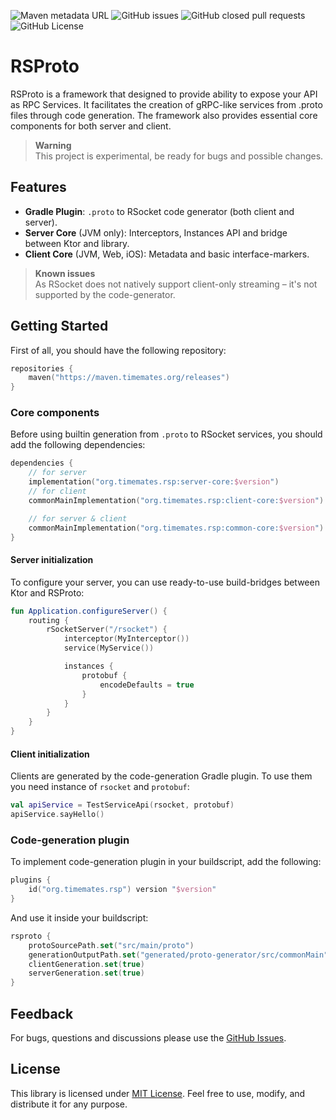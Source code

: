 ![Maven metadata URL](https://img.shields.io/maven-metadata/v?metadataUrl=https%3A%2F%2Fmaven.timemates.org%2Freleases%2Forg%2Ftimemates%2Frsproto%2Fclient-core%2Fmaven-metadata.xml)
![GitHub issues](https://img.shields.io/github/issues/timemates/rsproto)
![GitHub closed pull requests](https://img.shields.io/github/issues-pr-closed/timemates/rsproto)
![GitHub License](https://img.shields.io/github/license/timemates/rsproto)
# RSProto
RSProto is a framework that designed to provide ability to expose your API as RPC Services. It facilitates the creation of gRPC-like services from .proto files through code generation. The framework also provides essential core components for both server and client.

> **Warning** <br>
> This project is experimental, be ready for bugs and possible changes.

## Features
- **Gradle Plugin**: `.proto` to RSocket code generator (both client and server).
- **Server Core** (JVM only): Interceptors, Instances API and bridge between Ktor and library.
- **Client Core** (JVM, Web, iOS): Metadata and basic interface-markers.

> **Known issues** <br>
> As RSocket does not natively support client-only streaming – it's not supported by the
> code-generator.

## Getting Started
First of all, you should have the following repository:
```kotlin
repositories {
    maven("https://maven.timemates.org/releases")
}
```

### Core components
Before using builtin generation from `.proto` to RSocket services, you should add the following dependencies:
```kotlin
dependencies {
    // for server
    implementation("org.timemates.rsp:server-core:$version")
    // for client
    commonMainImplementation("org.timemates.rsp:client-core:$version")

    // for server & client
    commonMainImplementation("org.timemates.rsp:common-core:$version")
}
```
#### Server initialization
To configure your server, you can use ready-to-use build-bridges between Ktor and RSProto:
```kotlin
fun Application.configureServer() {
    routing {
        rSocketServer("/rsocket") {
            interceptor(MyInterceptor())
            service(MyService())

            instances {
                protobuf { 
                    encodeDefaults = true
                }
            }
        }
    }
}
```
#### Client initialization
Clients are generated by the code-generation Gradle plugin. To use them you need instance of `rsocket` and `protobuf`:
```kotlin
val apiService = TestServiceApi(rsocket, protobuf)
apiService.sayHello()
```

### Code-generation plugin
To implement code-generation plugin in your buildscript, add the following:
```kotlin
plugins {
    id("org.timemates.rsp") version "$version"
}
```
And use it inside your buildscript:
```kotlin
rsproto {
    protoSourcePath.set("src/main/proto")
    generationOutputPath.set("generated/proto-generator/src/commonMain")
    clientGeneration.set(true)
    serverGeneration.set(true)
}
```

## Feedback

For bugs, questions and discussions please use
the [GitHub Issues](https://github.com/timemates/rsproto/issues).

## License

This library is licensed under [MIT License](LICENSE). Feel free to use, modify, and distribute it for any purpose.
